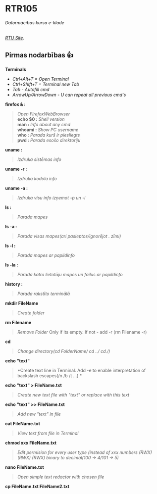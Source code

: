 # RTR105
###### Datormācības kursa e-klade
###### [RTU Site](https://edx2.etf.rtu.lv/portal).
## Pirmas nodarbības :+1:
**Terminals**
- *Ctrl+Alt+T = Open Terminal*
- *Ctrl+Shift+T = Terminal new Tab*
- *Tab - Autofill cmd*
- *ArrowUp/ArrowDown - U can repeat all previous cmd's*

**firefox & :**
> *Open FirefoxWebBrowser*  
**echo $0 :**
> *Shell version*  
**man :**
> *Info about any cmd*  
**whoami :**
> *Show PC username*  
**who :**
> *Parada kurš ir piesliegts*  
**pwd :**
> *Parada esošo direktoriju*

**uname :**
> *Izdruka sistēmas info*

**uname -r :**
> *Izdruka kodola info*

**uname -a :**
> *Izdruka visu info izņemot -p un -i*

**ls :**
> *Parada mapes*

**ls -a :**
> *Parada visas mapes(ari pasleptos/ignorējot . zīmi)*

**ls -l :**
> *Parada mapes ar papildinfo*

**ls -la :**
> *Parada katro lietotāju mapes un failus ar papildinfo*

**history :**
> *Parada rakstīto terminālā*

**mkdir FileName**
> *Create folder*

**rm Filename**
> *Remove Folder* Only if its empty. If not - add -r (rm Filename -r)

**cd**
> *Change directory(cd FolderName/   cd ../   cd./)*

**echo "text"**
> *Create text line in Terminal. Add -e to enable interpretation of backslash escapes(/n /b /t ...) * 

**echo "text" > FileName.txt**
> *Create new text file with "text" or replace with this text*

**echo "text" >> FileName.txt**
> *Add new "text" in file*
 
**cat FileName.txt**
> *View text from file in Terminal*

**chmod xxx FileName.txt**
> *Edit permision for every user type (instead of xxx numbers (RWX) (RWX) (RWX) binary to decimal(100 -> 4/101 -> 5)*

**nano FileName.txt**
> *Open simple text redactor with chosen file*

**cp FileName.txt FileName2.txt** 
